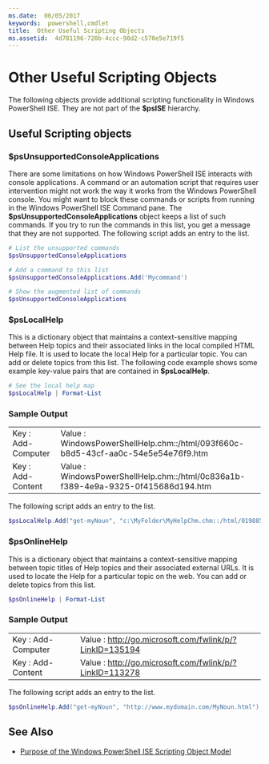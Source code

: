 ```yaml
---
ms.date:  06/05/2017
keywords:  powershell,cmdlet
title:  Other Useful Scripting Objects
ms.assetid:  4d781196-720b-4ccc-90d2-c570e5e719f5
---
```

# Other Useful Scripting Objects

The following objects provide additional scripting functionality in Windows PowerShell ISE. They are not part of the **$psISE** hierarchy.

## Useful Scripting objects

### $psUnsupportedConsoleApplications

There are some limitations on how Windows PowerShell ISE interacts with console applications. A command or an automation script that requires user intervention might not work the way it works from the Windows PowerShell console. You might want to block these commands or scripts from running in the Windows PowerShell ISE Command pane. The **$psUnsupportedConsoleApplications** object keeps a list of such commands. If you try to run the commands in this list, you get a message that they are not supported. The following script adds an entry to the list.

```powershell
# List the unsupported commands
$psUnsupportedConsoleApplications

# Add a command to this list
$psUnsupportedConsoleApplications.Add('Mycommand')

# Show the augmented list of commands
$psUnsupportedConsoleApplications
```

### $psLocalHelp

This is a dictionary object that maintains a context-sensitive mapping between Help topics and their associated links in the local compiled HTML Help file. It is used to locate the local Help for a particular topic. You can add or delete topics from this list. The following code example shows some example key-value pairs that are contained in **$psLocalHelp**.

```powershell
# See the local help map
$psLocalHelp | Format-List
```

### Sample Output

|||
|-|-|
|Key : Add-Computer|Value : WindowsPowerShellHelp.chm::/html/093f660c-b8d5-43cf-aa0c-54e5e54e76f9.htm|
|Key : Add-Content|Value : WindowsPowerShellHelp.chm::/html/0c836a1b-f389-4e9a-9325-0f415686d194.htm|

The following script adds an entry to the list.

```powershell
$psLocalHelp.Add("get-myNoun", "c:\MyFolder\MyHelpChm.chm::/html/0198854a-1298-57ae-aa0c-87b5e5a84712.htm")
```

### $psOnlineHelp

This is a dictionary object that maintains a context-sensitive mapping between topic titles of Help topics and their associated external URLs. It is used to locate the Help for a particular topic on the web. You can add or delete topics from this list.

```powershell
$psOnlineHelp | Format-List
```

### Sample Output

|||
|-|-|
|Key : Add-Computer|Value : http://go.microsoft.com/fwlink/p/?LinkID=135194|
|Key : Add-Content|Value : http://go.microsoft.com/fwlink/p/?LinkID=113278|

 The following script adds an entry to the list.

```powershell
$psOnlineHelp.Add("get-myNoun", "http://www.mydomain.com/MyNoun.html")
```

## See Also

- [Purpose of the Windows PowerShell ISE Scripting Object Model](../../core-powershell/ise/Purpose-of-the-Windows-PowerShell-ISE-Scripting-Object-Model.md)